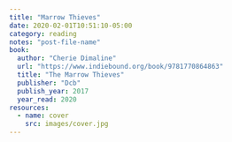 ```yaml
---
title: "Marrow Thieves"
date: 2020-02-01T10:51:10-05:00
category: reading
notes: "post-file-name"
book:
  author: "Cherie Dimaline"
  url: "https://www.indiebound.org/book/9781770864863"
  title: "The Marrow Thieves"
  publisher: "Dcb"
  publish_year: 2017
  year_read: 2020
resources:
  - name: cover
    src: images/cover.jpg
---
```


